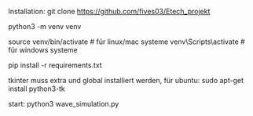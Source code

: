 Installation:
git clone https://github.com/fives03/Etech_projekt

python3 -m venv venv

source venv/bin/activate # für linux/mac systeme
venv\Scripts\activate # für windows systeme

pip install -r requirements.txt

tkinter muss extra und global installiert werden, für ubuntu:
sudo apt-get install python3-tk

start:
python3 wave_simulation.py
